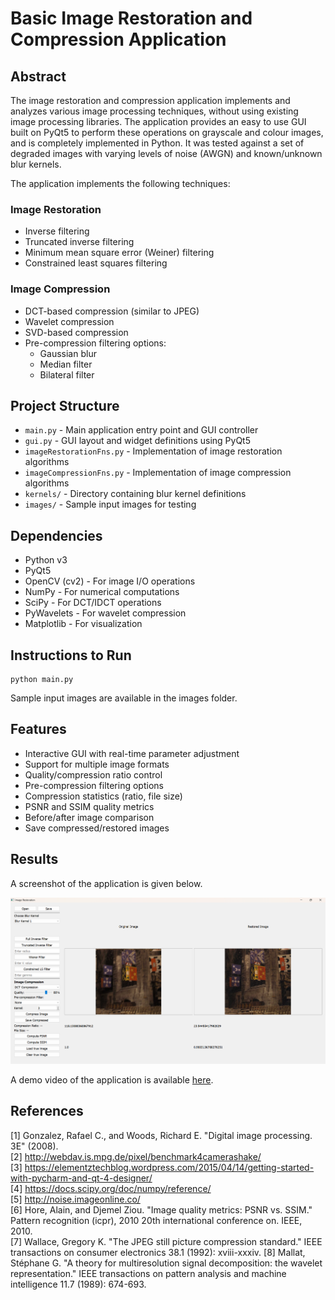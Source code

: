 # Basic Image Restoration and Compression Application
## Abstract
The image restoration and compression application implements and analyzes various image processing techniques, without using existing image processing libraries. The application provides an easy to use GUI built on PyQt5 to perform these operations on grayscale and colour images, and is completely implemented in Python. It was tested against a set of degraded images with varying levels of noise (AWGN) and known/unknown blur kernels.   

The application implements the following techniques:

### Image Restoration
* Inverse filtering
* Truncated inverse filtering
* Minimum mean square error (Weiner) filtering
* Constrained least squares filtering

### Image Compression
* DCT-based compression (similar to JPEG)
* Wavelet compression
* SVD-based compression
* Pre-compression filtering options:
  - Gaussian blur
  - Median filter
  - Bilateral filter

## Project Structure
- `main.py` - Main application entry point and GUI controller
- `gui.py` - GUI layout and widget definitions using PyQt5
- `imageRestorationFns.py` - Implementation of image restoration algorithms
- `imageCompressionFns.py` - Implementation of image compression algorithms
- `kernels/` - Directory containing blur kernel definitions
- `images/` - Sample input images for testing

## Dependencies
- Python v3
- PyQt5
- OpenCV (cv2) - For image I/O operations
- NumPy - For numerical computations
- SciPy - For DCT/IDCT operations
- PyWavelets - For wavelet compression
- Matplotlib - For visualization

## Instructions to Run
~~~~
python main.py
~~~~
Sample input images are available in the images folder.  

## Features
- Interactive GUI with real-time parameter adjustment
- Support for multiple image formats
- Quality/compression ratio control
- Pre-compression filtering options
- Compression statistics (ratio, file size)
- PSNR and SSIM quality metrics
- Before/after image comparison
- Save compressed/restored images

## Results
A screenshot of the application is given below.

![Basic Image Restoration Application Screenshot](https://github.com/Akshat190/Cv/blob/main/images/Screenshot%202025-02-21%20232904.png)

A demo video of the application is available [here](https://drive.google.com/open?id=1mvm7J7mfmm7ShP9_k_yBArl_OcwzjpvZ).  

## References
[1] Gonzalez, Rafael C., and Woods, Richard E. "Digital image processing. 3E" (2008).  
[2] http://webdav.is.mpg.de/pixel/benchmark4camerashake/  
[3] https://elementztechblog.wordpress.com/2015/04/14/getting-started-with-pycharm-and-qt-4-designer/  
[4] https://docs.scipy.org/doc/numpy/reference/  
[5] http://noise.imageonline.co/  
[6] Hore, Alain, and Djemel Ziou. "Image quality metrics: PSNR vs. SSIM." Pattern recognition (icpr), 2010 20th international conference on. IEEE, 2010.  
[7] Wallace, Gregory K. "The JPEG still picture compression standard." IEEE transactions on consumer electronics 38.1 (1992): xviii-xxxiv.
[8] Mallat, Stéphane G. "A theory for multiresolution signal decomposition: the wavelet representation." IEEE transactions on pattern analysis and machine intelligence 11.7 (1989): 674-693.
